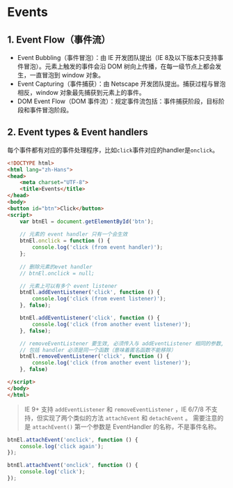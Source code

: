 # Events

## 1. Event Flow（事件流）
- Event Bubbling（事件冒泡）：由 IE 开发团队提出（IE 8及以下版本只支持事件冒泡）。元素上触发的事件会沿 DOM 树向上传播，在每一级节点上都会发生，一直冒泡到 window 对象。
- Event Capturing（事件捕获）：由 Netscape 开发团队提出。捕获过程与冒泡相反，window 对象最先捕获到元素上的事件。
- DOM Event Flow（DOM 事件流）：规定事件流包括：事件捕获阶段，目标阶段和事件冒泡阶段。

## 2. Event types & Event handlers
每个事件都有对应的事件处理程序，比如`click`事件对应的handler是`onclick`。

```html
<!DOCTYPE html>
<html lang="zh-Hans">
<head>
    <meta charset="UTF-8">
    <title>Events</title>
</head>
<body>
<button id="btn">Click</button>
<script>
    var btnEl = document.getElementById('btn');
    
    // 元素的 event handler 只有一个会生效
    btnEl.onclick = function () {
        console.log('click (from event handler)');
    };
    
    // 删除元素的evet handler
    // btnEl.onclick = null;

    // 元素上可以有多个 event listener
    btnEl.addEventListener('click', function () {
        console.log('click (from event listener)');
    }, false);

    btnEl.addEventListener('click', function () {
        console.log('click (from another event listener)');
    }, false);

    // removeEventListener 要生效, 必须传入与 addEventListener 相同的参数, 
    // 包括 handler 必须是同一个函数（意味着匿名函数不能移除）
    btnEl.removeEventListener('click', function () {
        console.log('click (from another event listener)');
    }, false)

</script>
</body>
</html>
```

> IE 9+ 支持 `addEventListener` 和 `removeEventListener` ，IE 6/7/8 不支持，但实现了两个类似的方法 `attachEvent` 和 `detachEvent` 。
> 需要注意的是 `attachEvent()` 第一个参数是 EventHandler 的名称，不是事件名称。

```javascript
btnEl.attachEvent('onclick', function () {
    console.log('click again');
});

btnEl.attachEvent('onclick', function () {
    console.log('click');
});
```



